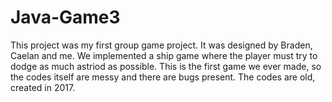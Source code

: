 # Java-Game3
This project was my first group game project. It was designed by Braden, Caelan and me. We implemented a ship game where the player must try to dodge as much astriod as possible. This is the first game we ever made, so the codes itself are messy and there are bugs present. The codes are old, created in 2017.
